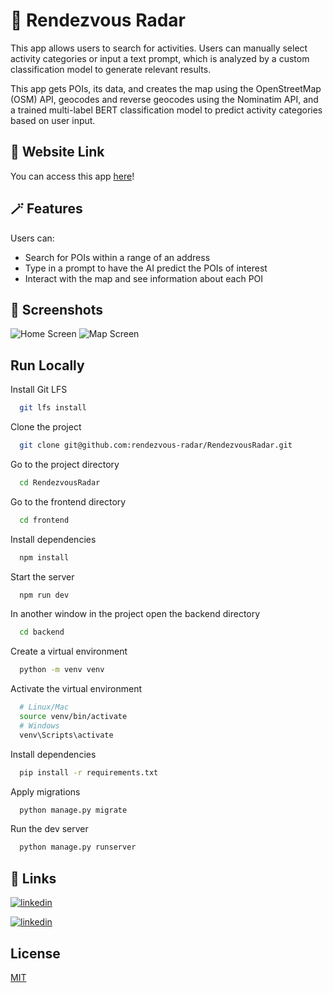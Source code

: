 # 📌 Rendezvous Radar

This app allows users to search for activities. Users can manually select activity categories or input a text prompt, which is analyzed by a custom classification model to generate relevant results.

This app gets POIs, its data, and creates the map using the OpenStreetMap (OSM) API, geocodes and reverse geocodes using the Nominatim API, and a trained multi-label BERT classification model to predict activity categories based on user input.

## 🔗 Website Link

You can access this app [here]()!

## 🪄 Features

Users can:

- Search for POIs within a range of an address
- Type in a prompt to have the AI predict the POIs of interest
- Interact with the map and see information about each POI

## 📸 Screenshots

![Home Screen](home.png)
![Map Screen](map.png)

## Run Locally

Install Git LFS

```bash
  git lfs install
```

Clone the project

```bash
  git clone git@github.com:rendezvous-radar/RendezvousRadar.git
```

Go to the project directory

```bash
  cd RendezvousRadar
```

Go to the frontend directory

```bash
  cd frontend
```

Install dependencies

```bash
  npm install
```

Start the server

```bash
  npm run dev
```

In another window in the project open the backend directory

```bash
  cd backend
```

Create a virtual environment

```bash
  python -m venv venv
```

Activate the virtual environment

```bash
  # Linux/Mac
  source venv/bin/activate
  # Windows
  venv\Scripts\activate
```

Install dependencies

```bash
  pip install -r requirements.txt
```

Apply migrations

```bash
  python manage.py migrate
```

Run the dev server

```bash
  python manage.py runserver
```

## 🔗 Links

[![linkedin](https://img.shields.io/badge/linkedin-0A66C2?style=for-the-badge&logo=linkedin&logoColor=white)](https://www.linkedin.com/in/jinha-kim/)

[![linkedin](https://img.shields.io/badge/linkedin-0A66C2?style=for-the-badge&logo=linkedin&logoColor=white)](https://www.linkedin.com/in/jerry-chen-8852a324b/)

## License

[MIT](https://choosealicense.com/licenses/mit/)
